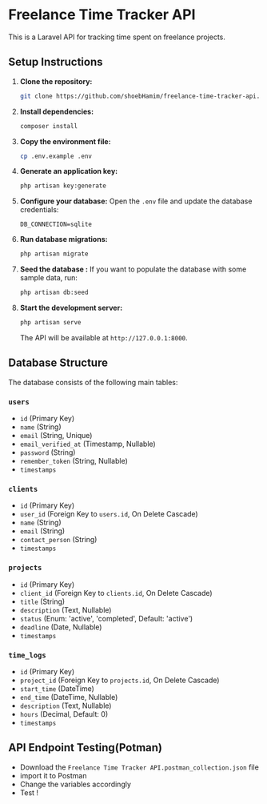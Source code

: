 # Freelance Time Tracker API

This is a Laravel API for tracking time spent on freelance projects.

## Setup Instructions

1.  **Clone the repository:**
    ```bash
    git clone https://github.com/shoebHamim/freelance-time-tracker-api.git
    ```
2.  **Install dependencies:**
    ```bash
    composer install
    ```
3.  **Copy the environment file:**
    ```bash
    cp .env.example .env
    ```
4.  **Generate an application key:**
    ```bash
    php artisan key:generate
    ```
5.  **Configure your database:**
    Open the `.env` file and update the database credentials:
    ```env
    DB_CONNECTION=sqlite
    ```
6.  **Run database migrations:**
    ```bash
    php artisan migrate
    ```
7.  **Seed the database :**
    If you want to populate the database with some sample data, run:
    ```bash
    php artisan db:seed
    ```
8.  **Start the development server:**
    ```bash
    php artisan serve
    ```
    The API will be available at `http://127.0.0.1:8000`.

## Database Structure

The database consists of the following main tables:

### `users`
-   `id` (Primary Key)
-   `name` (String)
-   `email` (String, Unique)
-   `email_verified_at` (Timestamp, Nullable)
-   `password` (String)
-   `remember_token` (String, Nullable)
-   `timestamps`

### `clients`
-   `id` (Primary Key)
-   `user_id` (Foreign Key to `users.id`, On Delete Cascade)
-   `name` (String)
-   `email` (String)
-   `contact_person` (String)
-   `timestamps`

### `projects`
-   `id` (Primary Key)
-   `client_id` (Foreign Key to `clients.id`, On Delete Cascade)
-   `title` (String)
-   `description` (Text, Nullable)
-   `status` (Enum: 'active', 'completed', Default: 'active')
-   `deadline` (Date, Nullable)
-   `timestamps`

### `time_logs`
-   `id` (Primary Key)
-   `project_id` (Foreign Key to `projects.id`, On Delete Cascade)
-   `start_time` (DateTime)
-   `end_time` (DateTime, Nullable)
-   `description` (Text, Nullable)
-   `hours` (Decimal, Default: 0)
-   `timestamps`


## API Endpoint Testing(Potman)
- Download the `Freelance Time Tracker API.postman_collection.json` file
- import it to Postman
- Change the variables accordingly 
- Test !
